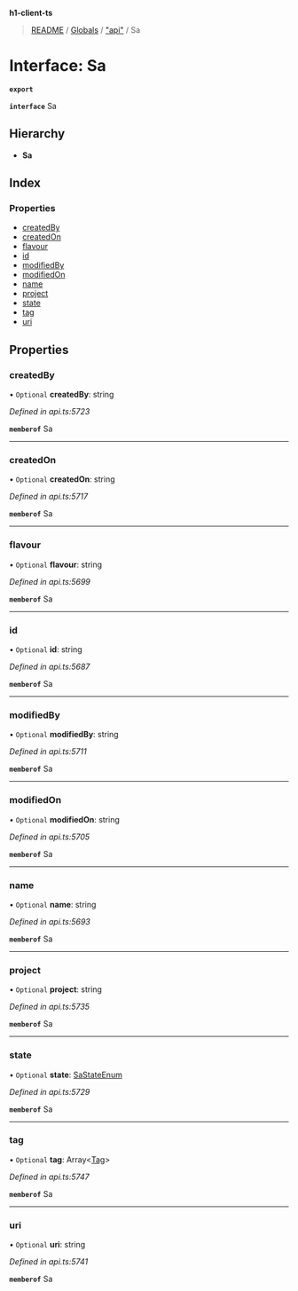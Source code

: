**h1-client-ts**

> [README](../README.md) / [Globals](../globals.md) / ["api"](../modules/_api_.md) / Sa

# Interface: Sa

**`export`** 

**`interface`** Sa

## Hierarchy

* **Sa**

## Index

### Properties

* [createdBy](_api_.sa.md#createdby)
* [createdOn](_api_.sa.md#createdon)
* [flavour](_api_.sa.md#flavour)
* [id](_api_.sa.md#id)
* [modifiedBy](_api_.sa.md#modifiedby)
* [modifiedOn](_api_.sa.md#modifiedon)
* [name](_api_.sa.md#name)
* [project](_api_.sa.md#project)
* [state](_api_.sa.md#state)
* [tag](_api_.sa.md#tag)
* [uri](_api_.sa.md#uri)

## Properties

### createdBy

• `Optional` **createdBy**: string

*Defined in api.ts:5723*

**`memberof`** Sa

___

### createdOn

• `Optional` **createdOn**: string

*Defined in api.ts:5717*

**`memberof`** Sa

___

### flavour

• `Optional` **flavour**: string

*Defined in api.ts:5699*

**`memberof`** Sa

___

### id

• `Optional` **id**: string

*Defined in api.ts:5687*

**`memberof`** Sa

___

### modifiedBy

• `Optional` **modifiedBy**: string

*Defined in api.ts:5711*

**`memberof`** Sa

___

### modifiedOn

• `Optional` **modifiedOn**: string

*Defined in api.ts:5705*

**`memberof`** Sa

___

### name

• `Optional` **name**: string

*Defined in api.ts:5693*

**`memberof`** Sa

___

### project

• `Optional` **project**: string

*Defined in api.ts:5735*

**`memberof`** Sa

___

### state

• `Optional` **state**: [SaStateEnum](../enums/_api_.sastateenum.md)

*Defined in api.ts:5729*

**`memberof`** Sa

___

### tag

• `Optional` **tag**: Array\<[Tag](_api_.tag.md)>

*Defined in api.ts:5747*

**`memberof`** Sa

___

### uri

• `Optional` **uri**: string

*Defined in api.ts:5741*

**`memberof`** Sa
